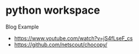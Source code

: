 # python workspace
Blog Example

 - https://www.youtube.com/watch?v=jS4fLseF_cs
 - https://github.com/netscout/chocopy/
